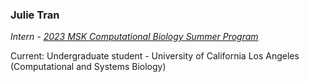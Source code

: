 ### Julie Tran

_Intern - [2023 MSK Computational Biology Summer Program](https://www.mskcc.org/education-training/summer-scientific-undergraduate-programs/computational-biology-summer-program-cbsp/computational-biology-summer-program-alumni)_

Current: Undergraduate student - University of California Los Angeles (Computational and Systems Biology)
